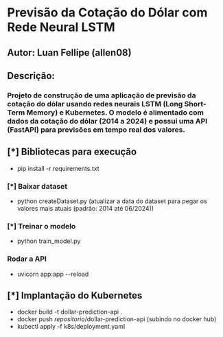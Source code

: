 # Previsão da Cotação do Dólar com Rede Neural LSTM
## Autor: Luan Fellipe (allen08)

## Descrição:
### Projeto de construção de uma aplicação de previsão da cotação do dólar usando redes neurais LSTM (Long Short-Term Memory) e Kubernetes. O modelo é alimentado com dados da cotação do dólar (2014 a 2024) e possui uma API (FastAPI) para previsões em tempo real dos valores.

## [*] Bibliotecas para execução
- pip install -r requirements.txt

### [*] Baixar dataset 
- python createDataset.py (atualizar a data do dataset para pegar os valores mais atuais (padrão: 2014 até 06/2024))

### [*] Treinar o modelo 
- python train_model.py

### Rodar a API
- uvicorn app:app --reload

## [*] Implantação do Kubernetes
- docker build -t dollar-prediction-api .
- docker push *repositorio*/dollar-prediction-api (subindo no docker hub)
- kubectl apply -f k8s/deployment.yaml

